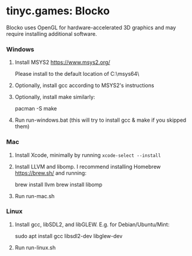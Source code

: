 # tinyc.games: Blocko

Blocko uses OpenGL for hardware-accelerated 3D graphics and may require installing additional software.


### Windows
1. Install MSYS2 https://www.msys2.org/

    Please install to the default location of C:\msys64\

2. Optionally, install gcc according to MSYS2's instructions
3. Optionally, install make similarly:

    pacman -S make

4. Run run-windows.bat   (this will try to install gcc & make if you skipped them)


### Mac
1. Install Xcode, minimally by running `xcode-select --install`
2. Install LLVM and libomp. I recommend installing Homebrew https://brew.sh/ and running:

    brew install llvm
    brew install libomp

3. Run run-mac.sh


### Linux
1. Install gcc, libSDL2, and libGLEW. E.g. for Debian/Ubuntu/Mint:

    sudo apt install gcc libsdl2-dev libglew-dev

2. Run run-linux.sh
